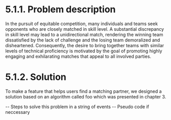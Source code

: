 # 5.1.1. Problem description

In the pursuit of equitable competition, many individuals and teams seek opponents who are closely matched in skill level. A substantial discrepancy in skill level may lead to a unidirectional match, rendering the winning team dissatisfied by the lack of challenge and the losing team demoralized and disheartened. Consequently, the desire to bring together teams with similar levels of technical proficiency is motivated by the goal of promoting highly engaging and exhilarating matches that appeal to all involved parties.

# 5.1.2. Solution

To make a feature that helps users find a matching partner, we designed a solution based on an
algorithm called foo which was presented in chapter 3. 

-- Steps to solve this problem in a string of events
-- Pseudo code if neccessary
